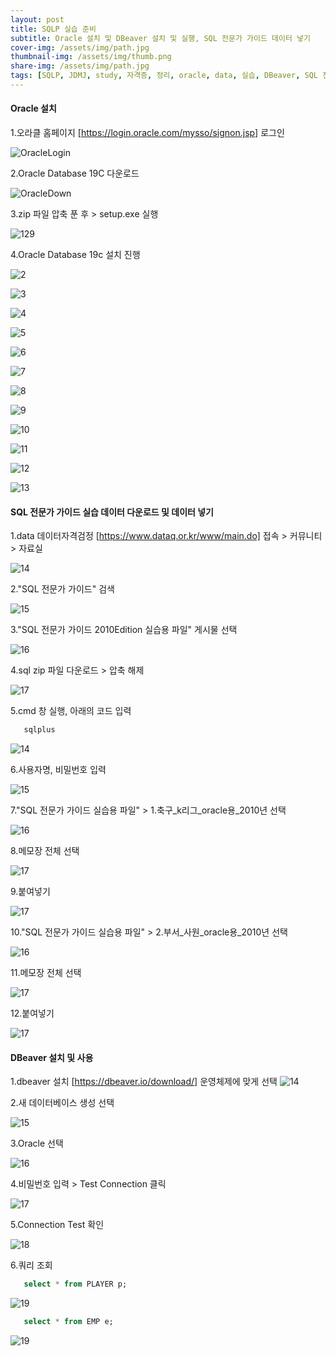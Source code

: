 ```yaml
---
layout: post
title: SQLP 실습 준비
subtitle: Oracle 설치 및 DBeaver 설치 및 실행, SQL 전문가 가이드 데이터 넣기 
cover-img: /assets/img/path.jpg
thumbnail-img: /assets/img/thumb.png
share-img: /assets/img/path.jpg
tags: [SQLP, JDMJ, study, 자격증, 정리, oracle, data, 실습, DBeaver, SQL 전문가 가이드, oracle 설치]
---
```


#### Oracle 설치
     
   1.오라클 홈페이지 [https://login.oracle.com/mysso/signon.jsp] 로그인

   ![OracleLogin](/assets/img/20220802_SQLP_STUDY2/oracleLogin.png)

   2.Oracle Database 19C 다운로드
 
   ![OracleDown](/assets/img/20220802_SQLP_STUDY2/oracleDown.png)
   
   3.zip 파일 압축 푼 후 > setup.exe 실행
  
   ![129](/assets/img/20220802_SQLP_STUDY2/11.png)

   4.Oracle Database 19c 설치 진행

   ![2](./assets/img/20220802_SQLP_STUDY2/02.png)
   
   ![3](/assets/img/20220802_SQLP_STUDY2/03.png)

   ![4](/assets/img/20220802_SQLP_STUDY2/04.png)

   ![5](/assets/img/20220802_SQLP_STUDY2/05.png)

   ![6](/assets/img/20220802_SQLP_STUDY2/06.png)

   ![7](/assets/img/20220802_SQLP_STUDY2/08.png)

   ![8](/assets/img/20220802_SQLP_STUDY2/09.png)
   
   ![9](/assets/img/20220802_SQLP_STUDY2/1.png)

   ![10](/assets/img/20220802_SQLP_STUDY2/2.png)

   ![11](/assets/img/20220802_SQLP_STUDY2/3.png)

   ![12](/assets/img/20220802_SQLP_STUDY2/4.png)

   ![13](/assets/img/20220802_SQLP_STUDY2/5.png)


#### SQL 전문가 가이드 실습 데이터 다운로드 및 데이터 넣기
   
   1.data 데이터자격검정 [https://www.dataq.or.kr/www/main.do] 접속 > 커뮤니티 > 자료실
   
   ![14](/assets/img/20220802_SQLP_STUDY2/11.png)

   2."SQL 전문가 가이드" 검색 

   ![15](/assets/img/20220802_SQLP_STUDY2/12.png)

   3."SQL 전문가 가이드 2010Edition 실습용 파일" 게시물 선택

   ![16](/assets/img/20220802_SQLP_STUDY2/13.png)

   4.sql zip 파일 다운로드 > 압축 해제

   ![17](/assets/img/20220802_SQLP_STUDY2/14.png)

   5.cmd 창 실행, 아래의 코드 입력

   ```sql
      sqlplus
   ```
   ![14](/assets/img/20220802_SQLP_STUDY2/18.png)

   6.사용자명, 비밀번호 입력

   ![15](/assets/img/20220802_SQLP_STUDY2/18-1.png)

   7."SQL 전문가 가이드 실습용 파일" > 1.축구_k리그_oracle용_2010년 선택

   ![16](/assets/img/20220802_SQLP_STUDY2/15-1.png)

   8.메모장 전체 선택
   
   ![17](/assets/img/20220802_SQLP_STUDY2/16.png)

   9.붙여넣기

   ![17](/assets/img/20220802_SQLP_STUDY2/19.png)

   10."SQL 전문가 가이드 실습용 파일" > 2.부서_사원_oracle용_2010년 선택

   ![16](/assets/img/20220802_SQLP_STUDY2/15.png)

   11.메모장 전체 선택
   
   ![17](/assets/img/20220802_SQLP_STUDY2/21.png)

   12.붙여넣기

   ![17](/assets/img/20220802_SQLP_STUDY2/22.png)


#### DBeaver 설치 및 사용

   1.dbeaver 설치 [https://dbeaver.io/download/]
   운영체제에 맞게 선택
   ![14](/assets/img/20220802_SQLP_STUDY2/6.png)

   2.새 데이터베이스 생성 선택

   ![15](/assets/img/20220802_SQLP_STUDY2/7.png)

   3.Oracle 선택

   ![16](/assets/img/20220802_SQLP_STUDY2/8.png)

   4.비밀번호 입력 > Test Connection 클릭

   ![17](/assets/img/20220802_SQLP_STUDY2/9.png)

   5.Connection Test 확인

   ![18](/assets/img/20220802_SQLP_STUDY2/10.png)

   6.쿼리 조회

   ```sql
      select * from PLAYER p;
   ```
   ![19](/assets/img/20220802_SQLP_STUDY2/20.png)

   ```sql
      select * from EMP e;
   ```

   ![19](/assets/img/20220802_SQLP_STUDY2/23.png)
